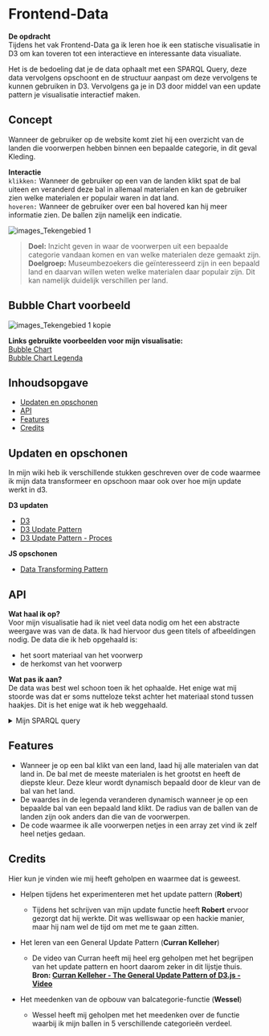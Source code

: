# Frontend-Data
**De opdracht**    
Tijdens het vak Frontend-Data ga ik leren hoe ik een statische visualisatie in D3 om kan toveren tot een interactieve en interessante data visualiate. 

Het is de bedoeling dat je de data ophaalt met een SPARQL Query, deze data vervolgens opschoont en de structuur aanpast om deze vervolgens te kunnen gebruiken in D3. Vervolgens ga je in D3 door middel van een update pattern je visualisatie interactief maken.

## Concept
Wanneer de gebruiker op de website komt ziet hij een overzicht van de landen die voorwerpen hebben binnen een bepaalde categorie, in dit geval Kleding. 

**Interactie**  
`klikken:`
Wanneer de gebruiker op een van de landen klikt spat de bal uiteen en veranderd deze bal in allemaal materialen en kan de gebruiker zien welke materialen er populair waren in dat land.  
`hoveren:` Wanneer de gebruiker over een bal hovered kan hij meer informatie zien. De ballen zijn namelijk een indicatie.

![images_Tekengebied 1](https://user-images.githubusercontent.com/45365598/69821230-55afae00-1203-11ea-9be3-62385b97770a.png)

> **Doel:** Inzicht geven in waar de voorwerpen uit een bepaalde categorie vandaan komen en van welke materialen deze gemaakt zijn.  
**Doelgroep:** Museumbezoekers die geïnteresseerd zijn in een bepaald land en daarvan willen weten welke materialen daar populair zijn. Dit kan namelijk duidelijk verschillen per land.

## Bubble Chart voorbeeld
![images_Tekengebied 1 kopie](https://user-images.githubusercontent.com/45365598/69821247-64966080-1203-11ea-9852-0609acb6ad98.png)

**Links gebruikte voorbeelden voor mijn visualisatie:**  
[Bubble Chart](https://www.d3-graph-gallery.com/graph/circularpacking_template.html)  
[Bubble Chart Legenda](https://www.d3-graph-gallery.com/graph/bubble_legend.html)  

## Inhoudsopgave
* [Updaten en opschonen](#Updaten-en-opschonen)
* [API](#API)
* [Features](#Features)
* [Credits](#Credits)

## Updaten en opschonen
In mijn wiki heb ik verschillende stukken geschreven over de code waarmee ik mijn data transformeer en opschoon maar ook over hoe mijn update werkt in d3.

**D3 updaten**
* [D3](https://github.com/Choerd/frontend-data/wiki/D3.js)
* [D3 Update Pattern](https://github.com/Choerd/frontend-data/wiki/D3-Update-Pattern)
* [D3 Update Pattern - Proces](https://github.com/Choerd/frontend-data/wiki/D3-Update-Pattern---Proces)

**JS opschonen**
* [Data Transforming Pattern](https://github.com/Choerd/frontend-data/wiki/Data-Transforming-Pattern)

## API
**Wat haal ik op?**  
Voor mijn visualisatie had ik niet veel data nodig om het een abstracte weergave was van de data. Ik had hiervoor dus geen titels of afbeeldingen nodig. De data die ik heb opgehaald is:
* het soort materiaal van het voorwerp
* de herkomst van het voorwerp

**Wat pas ik aan?**  
De data was best wel schoon toen ik het ophaalde. Het enige wat mij stoorde was dat er soms nutteloze tekst achter het materiaal stond tussen haakjes. Dit is het enige wat ik heb weggehaald.

<details><summary>Mijn SPARQL query</summary>


```
PREFIX dct: <http://purl.org/dc/terms/>
PREFIX skos: <http://www.w3.org/2004/02/skos/core#>
PREFIX edm: <http://www.europeana.eu/schemas/edm/>
PREFIX wgs84: <http://www.w3.org/2003/01/geo/wgs84_pos#>
PREFIX gn: <http://www.geonames.org/ontology#> 

SELECT  ?materiaalLabel
	    ?landLabel
WHERE {
<https://hdl.handle.net/20.500.11840/termmaster2705> skos:narrower ?cat . # keuze maken in categorie

  ?cho edm:isRelatedTo ?cat .
  ?cho dct:medium ?materiaal .
  ?cho dct:spatial ?plaats .
  ?plaats skos:exactMatch/wgs84:lat ?lat . 
  ?plaats skos:exactMatch/wgs84:long ?long .
  ?plaats skos:exactMatch/gn:parentCountry ?land .

  ?land gn:name ?landLabel .
  ?materiaal skos:prefLabel ?materiaalLabel .

} ORDER BY DESC(?cho)
```

</details>

## Features
* Wanneer je op een bal klikt van een land, laad hij alle materialen van dat land in. De bal met de meeste materialen is het grootst en heeft de diepste kleur. Deze kleur wordt dynamisch bepaald door de kleur van de bal van het land.
* De waardes in de legenda veranderen dynamisch wanneer je op een bepaalde bal van een bepaald land klikt. De radius van de ballen van de landen zijn ook anders dan die van de voorwerpen.
* De code waarmee ik alle voorwerpen netjes in een array zet vind ik zelf heel netjes gedaan.

## Credits
Hier kun je vinden wie mij heeft geholpen en waarmee dat is geweest.

* Helpen tijdens het experimenteren met het update pattern (**Robert**)
    * Tijdens het schrijven van mijn update functie heeft **Robert** ervoor gezorgt dat hij werkte. Dit was welliswaar op een hackie manier, maar hij nam wel de tijd om met me te gaan zitten.

* Het leren van een General Update Pattern (**Curran Kelleher**)
    * De video van Curran heeft mij heel erg geholpen met het begrijpen van het update pattern en hoort daarom zeker in dit lijstje thuis. **Bron: [Curran Kelleher - The General Update Pattern of D3.js - Video](https://www.youtube.com/watch?v=IyIAR65G-GQ)**

* Het meedenken van de opbouw van balcategorie-functie (**Wessel**)
    * Wessel heeft mij geholpen met het meedenken over de functie waarbij ik mijn ballen in 5 verschillende categorieën verdeel.
